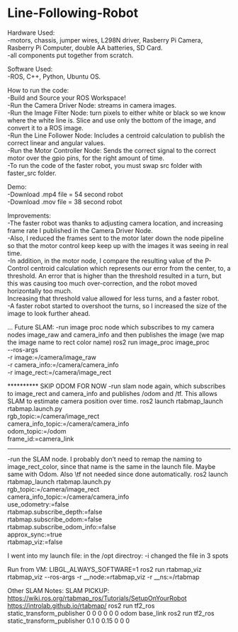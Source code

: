 # Line-Following-Robot

Hardware Used:   
-motors, chassis, jumper wires, L298N driver, Rasberry Pi Camera, Rasberry Pi Computer, double AA batteries, SD Card.  
-all components put together from scratch.

Software Used:   
-ROS, C++, Python, Ubuntu OS.

How to run the code:    
-Build and Source your ROS Workspace!  
-Run the Camera Driver Node: streams in camera images.  
-Run the Image Filter Node: turn pixels to either white or black so we know where the white line is.  Slice and use only the bottom of the image, and convert it to a ROS image.  
-Run the Line Follower Node: Includes a centroid calculation to publish the correct linear and angular values.  
-Run the Motor Controller Node:  Sends the correct signal to the correct motor over the gpio pins, for the right amount of time.  
-To run the code of the faster robot, you must swap src folder with faster_src folder.

Demo:  
-Download .mp4 file = 54 second robot  
-Download .mov file = 38 second robot  

Improvements:  
-The faster robot was thanks to adjusting camera location, and increasing frame rate I published in the Camera Driver Node.  
-Also, I reduced the frames sent to the motor later down the node pipeline so that the motor control keep keep up with the images it was seeing in real time.  
-In addition, in the motor node, I compare the resulting value of the P-Control centroid calculation which represents our error from the center, to, a threshold.
An error that is higher than the threshold resulted in a turn, but this was causing too much over-correction, and the robot moved horizontally too much.  
Increasing that threshold value allowed for less turns, and a faster robot.  
-A faster robot started to overshoot the turns, so I increased the size of the image to look further ahead.

...
Future SLAM:
-run image proc node which subscribes to my camera nodes image_raw and camera_info and then publishes the image (we map the image name to rect color name)
ros2 run image_proc image_proc \
  --ros-args \
  -r image:=/camera/image_raw \
  -r camera_info:=/camera/camera_info \
 -r image_rect:=/camera/image_rect

 ********** SKIP ODOM FOR NOW
-run slam node again, which subscribes to image_rect and camera_info and publishes /odom and /tf.  This allows SLAM to estimate camera position over time.
ros2 launch rtabmap_launch rtabmap.launch.py \
  rgb_topic:=/camera/image_rect \
  camera_info_topic:=/camera/camera_info \
  odom_topic:=/odom \
  frame_id:=camera_link  
*************  

-run the SLAM node. I probably don’t need to remap the naming to image_rect_color, since that name is the same in the launch file.  Maybe same with Odom.  Also \tf not needed since done automatically.
ros2 launch rtabmap_launch rtabmap.launch.py \
   rgb_topic:=/camera/image_rect \
   camera_info_topic:=/camera/camera_info \
   use_odometry:=false \
   rtabmap.subscribe_depth:=false \
   rtabmap.subscribe_odom:=false \
   rtabmap.subscribe_odom_info:=false \
   approx_sync:=true \
   rtabmap_viz:=false  

I went into my launch file: in the /opt directroy:
-i changed the file in 3 spots 

Run from VM:
LIBGL_ALWAYS_SOFTWARE=1 ros2 run rtabmap_viz rtabmap_viz --ros-args -r __node:=rtabmap_viz -r __ns:=/rtabmap  

Other SLAM Notes:
SLAM PICKUP:
https://wiki.ros.org/rtabmap_ros/Tutorials/SetupOnYourRobot
https://introlab.github.io/rtabmap/
ros2 run tf2_ros static_transform_publisher 0 0 0 0 0 0 odom base_link
ros2 run tf2_ros static_transform_publisher 0.1 0 0.15 0 0 0 
